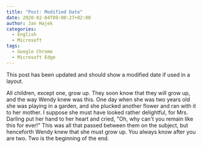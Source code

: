 ```yaml
---	
title: "Post: Modified Date"	
date: 2020-02-04T09:00:27+02:00
author: Jan Hajek
categories:
  - English
  - Microsoft
tags:
  - Google Chrome
  - Microsoft Edge
---	
```


This post has been updated and should show a modified date if used in a layout.	

All children, except one, grow up. They soon know that they will grow up, and the way Wendy knew was this. One day when she was two years old she was playing in a garden, and she plucked another flower and ran with it to her mother. I suppose she must have looked rather delightful, for Mrs. Darling put her hand to her heart and cried, "Oh, why can't you remain like this for ever!" This was all that passed between them on the subject, but henceforth Wendy knew that she must grow up. You always know after you are two. Two is the beginning of the end.